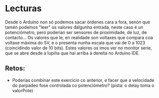 # Lecturas
Desde o Arduino non só podemos sacar órdenes cara a fora, senón que tamén podemos "leer" os valores dalgunha entrada, neste caso é un potenciómetro, pero poderían ser sensores de proximidade, de luz, de contacto...
Os valores que le, en realidade son voltaxes que compara coa voltaxe máxima do 5V, e o presenta nunha escala que vai de 0 a 1023 (coincidindo valor de 10 bits).
Estes valores os imos ver no monitor serie, que se abre desde a lupiña que hai arriba á dereita no Arduino IDE.

## Retos:
- Poderías combinar este exercicio co anterior, e facer que a velocidade do parpadeo fose controlada co potenciómetro?
(pista: o delay toma o valorPote)
